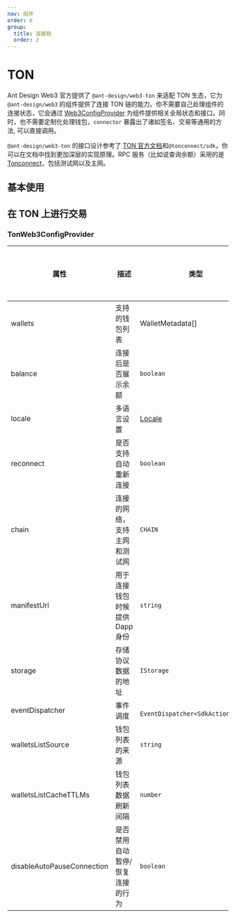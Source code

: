 ```yaml
---
nav: 组件
order: 6
group:
  title: 连接链
  order: 2
---
```


# TON

Ant Design Web3 官方提供了 `@ant-design/web3-ton` 来适配 TON 生态，它为 `@ant-design/web3` 的组件提供了连接 TON 链的能力。你不需要自己处理组件的连接状态，它会通过 [Web3ConfigProvider](../web3-config-provider/index.zh-CN.md) 为组件提供相关全局状态和接口。同时，也不需要定制化处理钱包，`connector` 暴露出了诸如签名、交易等通用的方法, 可以直接调用。

`@ant-design/web3-ton` 的接口设计参考了 [TON 官方文档](https://docs.ton.org/mandarin/)和`@tonconnect/sdk`，你可以在文档中找到更加深层的实现原理。RPC 服务（比如说查询余额）采用的是 [Tonconnect](http://toncenter.com)，包括测试网以及主网。

## 基本使用

<code src='./demos/basic.tsx'></code>

## 在 TON 上进行交易

<code src='./demos/transaction.tsx'></code>

### TonWeb3ConfigProvider

| 属性 | 描述 | 类型 | 默认值 | 是否为 SDK 保留字段 | 是否必填 |
| --- | --- | --- | --- | --- | --- |
| wallets | 支持的钱包列表 | WalletMetadata\[\] | - | 否 | 必填 |
| balance | 连接后是否展示余额 | `boolean` | `false` | 否 | - |
| locale | 多语言设置 | [Locale](https://github.com/ant-design/ant-design-web3/blob/main/packages/common/src/locale/zh_CN.ts) | - | 否 | - |
| reconnect | 是否支持自动重新连接 | `boolean` | `false` | 否 | - |
| chain | 连接的网络，支持主网和测试网 | `CHAIN` | `CHAIN.MAINNET` | 否 | - |
| manifestUrl | 用于连接钱包时候提供 Dapp 身份 | `string` | - | 是 | - |
| storage | 存储协议数据的地址 | `IStorage` | `localStorage` | 是 | - |
| eventDispatcher | 事件调度 | ` EventDispatcher<SdkActionEvent>` | `window.dispatchEvent` | 是 | - |
| walletsListSource | 钱包列表的来源 | `string` | `https://raw.githubusercontent.com/ton-blockchain/wallets-list/main/wallets-v2.json` | 是 | - |
| walletsListCacheTTLMs | 钱包列表数据刷新间隔 | `number` | `Infinity` | 是 | - |
| disableAutoPauseConnection | 是否禁用自动暂停/恢复连接的行为 | `boolean` | `false` | 是 | - |
